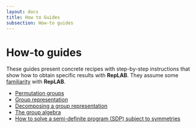```yaml
---
layout: docs
title: How to Guides
subsection: How-to guides
---
```


# How-to guides

These guides present concrete recipes with step-by-step instructions that show how to obtain specific results with **RepLAB**. They assume some [familiarity](../tutorials/tutorials.html) with **RepLAB**.

 - [Permutation groups]()
 - [Group representation]()
 - [Decomposing a group representation]()
 - [The group algebra]()
 - [How to solve a semi-definite program (SDP) subject to symmetries](../publish/SDP.html)
